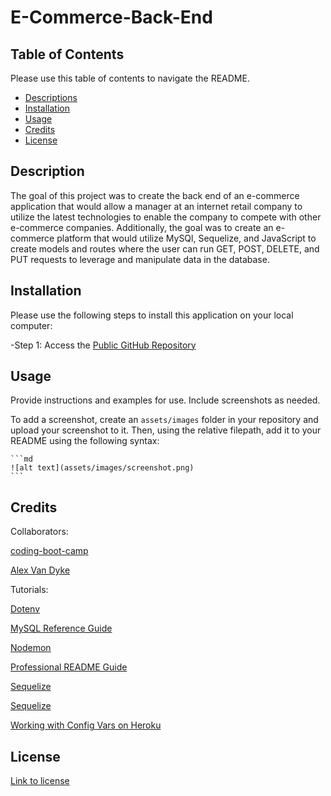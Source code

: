 # E-Commerce-Back-End

## Table of Contents

Please use this table of contents to navigate the README.

- [Descriptions](#description)
- [Installation](#installation)
- [Usage](#usage)
- [Credits](#credits)
- [License](#license)

## Description

The goal of this project was to create the back end of an e-commerce application that would allow a manager at an internet retail company to utilize the latest technologies to enable the company to compete with other e-commerce companies. Additionally, the goal was to create an e-commerce platform that would utilize MySQl, Sequelize, and JavaScript to create models and routes where the user can run GET, POST, DELETE, and PUT requests to leverage and manipulate data in the database.

## Installation

Please use the following steps to install this application on your local computer:

-Step 1: Access the [Public GitHub Repository](https://github.com/AlexandertheGreat491/E-Commerce-Back-End.git)



## Usage

Provide instructions and examples for use. Include screenshots as needed.

To add a screenshot, create an `assets/images` folder in your repository and upload your screenshot to it. Then, using the relative filepath, add it to your README using the following syntax:

    ```md
    ![alt text](assets/images/screenshot.png)
    ```

## Credits

Collaborators:

[coding-boot-camp](https://github.com/coding-boot-camp/fantastic-umbrella)

[Alex Van Dyke](https://github.com/AlexandertheGreat491)

Tutorials:

[Dotenv](https://www.npmjs.com/package/dotenv)

[MySQL Reference Guide](https://coding-boot-camp.github.io/full-stack/mysql/mysql-reference-guide)

[Nodemon](https://www.npmjs.com/package/nodemon)

[Professional README Guide](https://coding-boot-camp.github.io/full-stack/github/professional-readme-guide)

[Sequelize](https://sequelize.org/v5/manual/getting-started.html)

[Sequelize](https://www.npmjs.com/package/sequelize)

[Working with Config Vars on Heroku](https://www.youtube.com/watch?v=g81LARb914Y&t=13s)

## License

[Link to license](./LICENSE)


